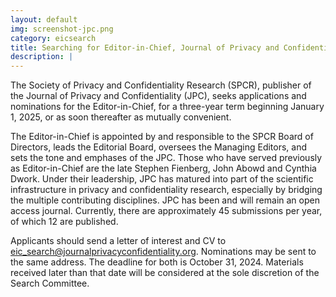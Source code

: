 ```yaml
---
layout: default
img: screenshot-jpc.png
category: eicsearch
title: Searching for Editor-in-Chief, Journal of Privacy and Confidentiality
description: |
---
```


The Society of Privacy and Confidentiality Research (SPCR), publisher of the Journal of Privacy and Confidentiality (JPC), seeks applications and nominations for the Editor-in-Chief, for a three-year term beginning January 1, 2025, or as soon thereafter as mutually convenient.

<!-- more -->

The Editor-in-Chief is appointed by and responsible to the SPCR Board of Directors, leads the Editorial Board, oversees the Managing Editors, and sets the tone and emphases of the JPC. Those who have served previously as Editor-in-Chief are the late Stephen Fienberg, John Abowd and Cynthia Dwork. Under their leadership, JPC has matured into part of the scientific infrastructure in privacy and confidentiality research, especially by bridging the multiple contributing disciplines. JPC has been and will remain an open access journal. Currently, there are approximately 45 submissions per year, of which 12 are published.

Applicants should send a letter of interest and CV to eic_search@journalprivacyconfidentiality.org. Nominations may be sent to the same address. The deadline for both is October 31, 2024. Materials received later than that date will be considered at the sole discretion of the Search Committee.
